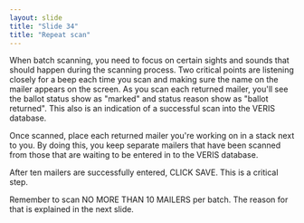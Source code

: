 ```yaml
---
layout: slide
title: "Slide 34"
title: "Repeat scan"
---
```


When batch scanning, you need to focus on certain sights and sounds that should happen during the scanning process. Two critical points are listening closely for a beep each time you scan and making sure the name on the mailer appears on the screen. As you scan each returned mailer, you'll see the ballot status show as "marked" and status reason show as "ballot returned". This also is an indication of a successful scan into the VERIS database.

Once scanned, place each returned mailer you're working on in a stack next to you. By doing this, you keep separate mailers that have been scanned from those that are waiting to be entered in to the VERIS database.

After ten mailers are successfully entered, CLICK SAVE. This is a critical step.

Remember to scan NO MORE THAN 10 MAILERS per batch. The reason for that is explained in the next slide.